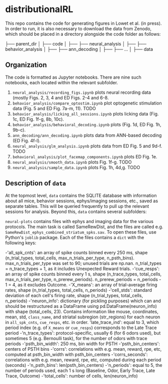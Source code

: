 # distributionalRL

This repo contains the code for generating figures in Lowet et al. (in press). In order to run, it is also necessary to download the data from Zenodo, which should be placed in a directory alongside the code folder as follows:

├── parent_dir
│   ├── code
│   ├── ├── neural_analysis
│   ├── ├── behavior_analysis
│   ├── ├── ann_decoding
│   ├── ├── ...
│   ├── data

## Organization

The code is formatted as Jupyter notebooks. There are nine such notebooks, each located within the relevant subfolder.

1. `neural_analysis/recording_figs.ipynb` plots neural recording data (mostly Figs. 2, 3, 4 and ED Figs. 2-4 and 6-8.
2. `behavior_analysis/compare_optostim.ipynb` plot optogenetic stimulation data (Fig. 5 and ED Fig. 7a-m, 11). TODO
3. `behavior_analysis/licking_all_sessions.ipynb` plots licking data (Fig. 1c, ED Fig. 1f-g, 8b, 10c).
4. `behavior_analysis/behavioral_decoding.ipynb` plots (Fig. 1d, ED Fig. 1h, 9b-c).
5. `ann_decoding/ann_decoding.ipynb` plots data from ANN-based decoding (ED Fig. 4f-l).
6. `neural_analysis/glm_analysis.ipynb` plots data from ED Fig. 5 and 9d-f. TODO
7. `behavioral_analysis/plot_facemap_components.ipynb` plots ED Fig. 1e.
8. `neural_analysis/smooth_data.ipynb` plots Fig. 1f-g. TODO
9. `neural_analysis/sample_data.ipynb` plots Fig. 1h, 4d,g. TODO


## Description of `data`

At the topmost level, `data` contains the SQLITE database with information about all mice, behavior sessions, ephys/imaging sessions, etc., saved as separate tables. This will be queried frequently to pull up the relevant sessions for analysis. Beyond this, `data` contains several subfolders:

`neural-plots` contains files with ephys and imaging data for the various protocols. The main task is called SameRewDist, and the files are called e.g. `SameRewDist_ephys_combined_striatum_spks.sav`. To open these files, use Python's `joblib` package. Each of the files contains a `dict` with the following keys:

-'all_spk_cnts': an array of spike counts binned every 250 ms, shape (n_trial_types, total_cells, max_n_trials_per_type, n_psth_bins). max_n_trials_per_type was set to 90; unused trials are np.nan. n_trial_types = n_trace_types + 1, as it includes  Unexpected Reward trials.
-'cue_resps': an array of spike counts binned every 1 s, shape (n_trace_types, total_cells, max_n_trials_per_type, n_prerew_periods). n_prerew_periods = n_periods - 1 = 4, as it excludes Outcome.
-'X_means': an array of trial-average firing rates, shape (n_trial_types, total_cells, n_periods)
-'cell_stds': standard deviation of each cell's firing rate, shape (n_trial_types, total_cells, n_periods)
-'neuron_info': dictionary (for pickling purposes) which can and should be restructured as a DataFrame using pd.DataFrame(neuron_info) with shape (total_cells, 23). Contains information like mouse, coordinates, mean, std, `class_name`, and striatal subregion (str_regions) for each neuron in `all_spk_cnts`, `cue_resps`, etc. in order.
'late_trace_ind': equal to 3, which period index (e.g. of `X_means` or `cue_resps`) corresponds to the Late Trace period
-'n_trace_types': protocol-specific, usually 6 (for 6 odors used), but sometimes 5 (e.g. Bernoulli task), for the number of odors with trace periods
-'psth_bin_width': 250 ms, bin width for PSTH
-'psth_bin_centers': centers of PSTH bins
-'corrs': correlations with e.g. mean, reward, rpe, etc, computed at psth_bin_width with psth_bin_centers
-'corrs_seconds': correlations with e.g. mean, reward, rpe, etc, computed during each period (seconds)
-'n_psth_bins': len(psth_bin_centers)
-'n_periods': equal to 5, the number of periods used, each 1 s long (Baseline, Odor, Early Trace, Late Trace, Outcome)
-'total_cells': number of cells, len(neuron_info)
